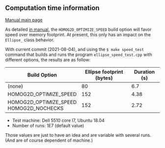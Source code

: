## Computation time information

[Manual main page](homog2d_manual.md)

As detailed [in manual](homog2d_manual.md#build_options), the
`HOMOG2D_OPTIMIZE_SPEED` build option will favor speed over memory footprint.
At present, this only has an impact on the `Ellipse_` class behavior.

With current commit (2021-08-04), and using the
`$ make speed_test`
command that builds and runs the program `ellipse_speed_test.cpp` with different options, the results are as follow:

| Build Option | Ellipse footprint (bytes) |  Duration (s)  |
|--------------|---------------------------|----------------|
| (none)                                       |  80 | 6.7  |
| HOMOG2D_OPTIMIZE_SPEED                       | 152 | 4.38 |
| HOMOG2D_OPTIMIZE_SPEED <br> HOMOG2D_NOCHECKS | 152 | 2.72 |

- Test machine: Dell 5510 core I7, Ubuntu 18.04
- Number of runs: 1E7 (default value)

Those values are just to have an idea and are variable with several runs.
(And are of course dependent of machine.)

